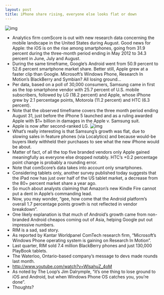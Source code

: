 ```yaml
---
layout: post
title: iPhone share rising, everyone else looks flat or down
---
```

![img](http://media.idownloadblog.com/wp-content/uploads/2012/10/comScore-201208-smartphone-platforms.png)
* Analytics firm comScore is out with new research data concerning the mobile landscape in the United States during August. Good news for Apple: the iOS is on the rise among smartphones, going from 31.9 percent during the three-month period ending in May 2012 to 34.3 percent in June, July and August.
* During the same timeframe, Google’s Android went from 50.9 percent to 52.6 percent smartphone market share. Better still, Apple grew at a faster clip than Google. Microsoft’s Windows Phone, Research In Motion’s BlackBerry and Symbian? All losing ground…
* Per data, based on a poll of 30,000 consumers, Samsung came in first as the top smartphone vendor with 25.7 percent of U.S. mobile subscribers, followed by LG (18.2 percent) and Apple, whose iPhone grew by 2.1 percentage points, Motorola (11.2 percent) and HTC (6.3 percent).
* Note that the observed timeframe covers the three month period ending August 31, just before the iPhone 5 launched and as a ruling awarded Apple with $1+ billion in damages in the Apple v. Samsung suit.
* Apple is now after second-ranked LG.
![img](http://media.idownloadblog.com/wp-content/uploads/2012/10/comScore-201208-smartphone-vendors.png)
* What’s really interesting is that Samsung’s growth was flat, due to slowing sales in feature phones (via Localytics) and because would-be buyers likely withheld their purchases to see what the new iPhone would be about.
* Matter of fact, of all the top five branded vendors only Apple gained meaningfully as everyone else dropped notably. HTC’s +0.2 percentage point change is probably a rounding error.
* Note that comScore’s data takes into account only smartphones.
* Considering tablets only, another survey published today suggests that the iPad now has just over half of the US tablet market, a decrease from the 80+ percent market share a year ago.
* So much about analysts claiming that Amazon’s new Kindle Fire cannot put a dent in Apple’s commanding lead.
* Now, you may wonder, “gee, how come that the Android platform’s overall 1.7 percentage points growth is not reflected in vendor breakdown”.
* One likely explanation is that much of Android’s growth came from non-branded Android cheapos coming out of Asia, helping Google put out impressive numbers.
* RIM is a sad, sad story.
* As reported by Kantar Worldpanel ComTech research firm, “Microsoft’s Windows Phone operating system is gaining on Research In Motion”.
* Last quarter, RIM sold 7.4 million BlackBerry phones and just 130,000 PlayBook tablets.
* The Waterloo, Ontario-based company’s message to devs made rounds last month.
* http://www.youtube.com/watch?v=WlsahuZ_4oM
* As noted by The Loop‘s Jim Dalrymple, “it’s one thing to lose ground to iOS and Android, but when Windows Phone OS catches you, you’re done”.
* Thoughts?

